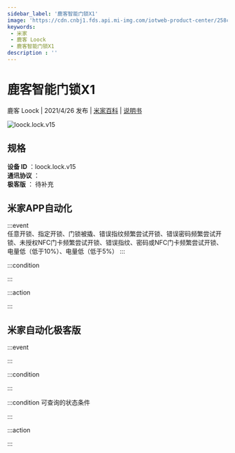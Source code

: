 ```yaml
---
sidebar_label: '鹿客智能门锁X1'
image: 'https://cdn.cnbj1.fds.api.mi-img.com/iotweb-product-center/258c97799d4cf1a8f4f26b5fc6d41859_道奇168的图.png?GalaxyAccessKeyId=AKVGLQWBOVIRQ3XLEW&Expires=9223372036854775807&Signature=Qos9VtoUr3iv2d7iPcKaa/oTJvM='
keywords: 
 - 米家
 - 鹿客 Loock
 - 鹿客智能门锁X1
description : ''
---
```

# 鹿客智能门锁X1

鹿客 Loock | 2021/4/26 发布 | [米家百科](https://home.mi.com/webapp/content/baike/product/index.html?model=loock.lock.v15) | [说明书](https://home.mi.com/views/introduction.html?model=loock.lock.v15&region=cn)

![loock.lock.v15](https://cdn.cnbj1.fds.api.mi-img.com/iotweb-product-center/258c97799d4cf1a8f4f26b5fc6d41859_道奇168的图.png?GalaxyAccessKeyId=AKVGLQWBOVIRQ3XLEW&Expires=9223372036854775807&Signature=Qos9VtoUr3iv2d7iPcKaa/oTJvM=)

## 规格  
> 
**设备 ID** ：loock.lock.v15  
**通讯协议** ：  
**极客版**  ： 待补充 


## 米家APP自动化  

:::event  
任意开锁、指定开锁、门锁被撬、错误指纹频繁尝试开锁、错误密码频繁尝试开锁、未授权NFC门卡频繁尝试开锁、错误指纹、密码或NFC门卡频繁尝试开锁、电量低（低于10%）、电量低（低于5%）
:::

:::condition  

:::

:::action   

:::

## 米家自动化极客版  

:::event  

:::

:::condition  

:::

:::condition 可查询的状态条件  

:::

:::action  

:::

        

